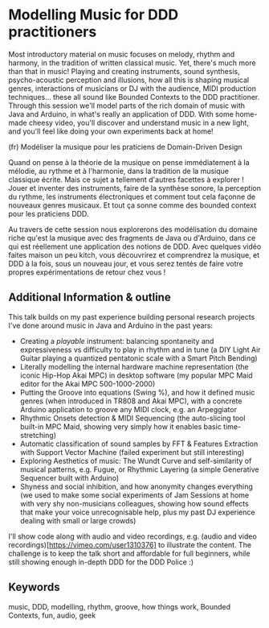 # Modelling Music for DDD practitioners

Most introductory material on music focuses on melody, rhythm and harmony, in the tradition of written classical music. Yet, there's much more than that in music! Playing and creating instruments, sound synthesis, psycho-acoustic perception and illusions, how all this is shaping musical genres, interactions of musicians or DJ with the audience, MIDI production techniques... these all sound like Bounded Contexts to the DDD practitioner. 
Through this session we'll model parts of the rich domain of music with Java and Arduino, in what's really an application of DDD. With some home-made cheesy video, you'll discover and understand music in a new light, and you'll feel like doing your own experiments back at home! 

(fr)
Modéliser la musique pour les praticiens de Domain-Driven Design

Quand on pense à la théorie de la musique on pense immédiatement à la mélodie, au rythme et à l'harmonie, dans la tradition de la musique classique écrite. Mais ce sujet a tellement d'autres facettes à explorer ! Jouer et inventer des instruments, faire de la synthèse sonore, la perception du rythme, les instruments électroniques et comment tout cela façonne de nouveaux genres musicaux. Et tout ça sonne comme des bounded context pour les praticiens DDD.

Au travers de cette session nous explorerons des modélisation du domaine riche qu'est la musique avec des fragments de Java ou d'Arduino, dans ce qui est réellement une application des notions de DDD. Avec quelques vidéo faites maison un peu kitch, vous découvrirez et comprendrez la musique, et DDD à la fois, sous un nouveau jour, et vous serez tentés de faire votre propres expérimentations de retour chez vous !


## Additional Information & outline
This talk builds on my past experience building personal research projects I've done around music in Java and Arduino in the past years:

- Creating a *playable* instrument: balancing spontaneity and expressiveness vs difficulty to play in rhythm and in tune (a DIY Light Air Guitar playing a quantized pentatonic scale with a Smart Pitch Bending)
- Literally modelling the internal hardware machine representation (the iconic Hip-Hop Akai MPC) in desktop software (my popular MPC Maid editor for the Akai MPC 500-1000-2000)
- Putting the Groove into equations (Swing %), and how it defined music genres (when introduced in TR808 and Akai MPC), with a concrete Arduino application to groove any MIDI clock, e.g. an Arpeggiator
- Rhythmic Onsets detection & MIDI Sequencing (the auto-slicing tool built-in MPC Maid, showing very simply how it enables basic time-stretching)
- Automatic classification of sound samples by FFT &  Features Extraction with Support Vector Machine (failed experiment but still interesting) 
- Exploring Aesthetics of music: The Wundt Curve and self-similarity of musical patterns, e.g. Fugue, or Rhythmic Layering (a simple Generative Sequencer built with Arduino)
- Shyness and social inhibition, and how anonymity changes everything (we used to make some social experiments of Jam Sessions at home with very shy  non-musicians colleagues, showing how sound effects that make your voice unrecognisable help, plus my past DJ experience dealing with small or large crowds)

I'll show code along with audio and video recordings, e.g. (audio and video recordings)[https://vimeo.com/user1310376] to illustrate the content. The challenge is to keep the talk short and affordable for full beginners, while still showing enough in-depth DDD for the DDD Police :)

## Keywords
music, DDD, modelling, rhythm, groove, how things work, Bounded Contexts, fun, audio, geek
